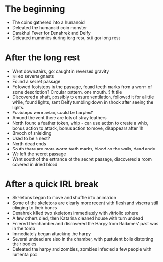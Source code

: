 # The beginning

  - The coins gathered into a humanoid
  - Defeated the humanoid coin monster
  - Darakhul Fever for Denahrek and Delfy
  - Defeated mummies during long rest, still got long rest

# After the long rest

  - Went downstairs, got caught in reversed gravity
  - Killed several ghasts
  - Found a secret passage
  - Followed footsteps in the passage, found teeth marks from a worm of some description? Circular pattern, one mouth, 5 ft tile
  - Discovered a shaft, possibly to ensure ventilation, followed it for a little while, found lights, sent Delfy tumbling down in shock after seeing the lights.
  - Footsteps were avian, could be harpies?
  - Around the vent there are lots of stray feathers
  - North found a feather token, whip - can use action to create a whip, bonus action to attack, bonus action to move, disappears after 1h
  - Brooch of shielding
  - Used to be a nest?
  - North dead ends
  - South there are more worm teeth marks, blood on the walls, dead ends
  - We left the secret passage
  - Went south of the entrance of the secret passage, discovered a room covered in dried blood

# After a quick IRL break

  - Skeletons began to move and shuffle into animation
  - Some of the skeletons are clearly more recent with flesh and viscera still clinging to their bones
  - Denahrek killed two skeletons immediately with vitriolic sphere
  - A few others died, then Katarina cleaned house with turn undead
  - Entered the chamber and discovered the Harpy from Radames' past was in the tomb
  - Immediately began attacking the harpy
  - Several undead are also in the chamber, with pustulent boils distorting their bodies
  - Defeated the harpy and zombies, zombies infected a few people with Iumenta pox 
